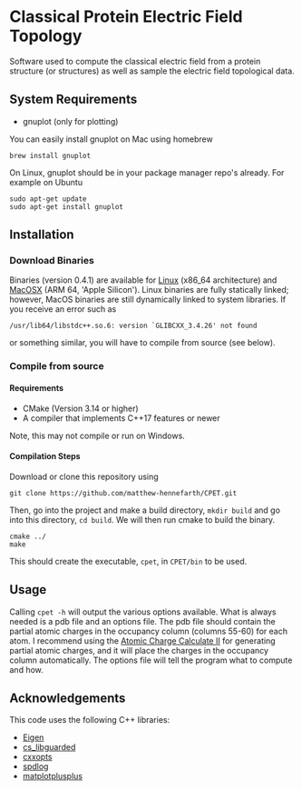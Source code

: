 # Classical Protein Electric Field Topology
Software used to compute the classical electric field from a protein structure (or structures) as well as sample the electric field topological data.

## System Requirements
- gnuplot (only for plotting)

You can easily install gnuplot on Mac using homebrew

    brew install gnuplot

On Linux, gnuplot should be in your package manager repo's already. For example on Ubuntu

    sudo apt-get update
    sudo apt-get install gnuplot

## Installation
### Download Binaries
Binaries (version 0.4.1) are available for [Linux](https://github.com/matthew-hennefarth/CPET/releases/download/v0.4.1/cpet_Linux-x86_64) (x86_64 architecture) and [MacOSX](https://github.com/matthew-hennefarth/CPET/releases/download/v0.4.1/cpet_MacOSX-ARM64) (ARM 64, 'Apple Silicon'). Linux binaries are fully statically linked; however, MacOS binaries are still dynamically linked to system libraries. If you receive an error such as 

    /usr/lib64/libstdc++.so.6: version `GLIBCXX_3.4.26' not found

or something similar, you will have to compile from source (see below).

### Compile from source
#### Requirements
- CMake (Version 3.14 or higher)
- A compiler that implements C++17 features or newer

Note, this may not compile or run on Windows.

#### Compilation Steps
Download or clone this repository using

    git clone https://github.com/matthew-hennefarth/CPET.git
             
Then, go into the project and make a build directory, `mkdir build` and go into this directory, `cd build`. We will then run cmake to build the binary.

    cmake ../
    make

This should create the executable, `cpet`, in `CPET/bin` to be used.

## Usage
Calling `cpet -h` will output the various options available. What is always needed is a pdb file and an options file. The pdb file should contain the partial atomic charges in the occupancy column (columns 55-60) for each atom. I recommend using the [Atomic Charge Calculate II](https://acc2.ncbr.muni.cz/) for generating partial atomic charges, and it will place the charges in the occupancy column automatically. The options file will tell the program what to compute and how.

## Acknowledgements
This code uses the following C++ libraries:
- [Eigen](https://gitlab.com/libeigen/eigen)
- [cs_libguarded](https://github.com/copperspice/cs_libguarded)
- [cxxopts](https://github.com/jarro2783/cxxopts)
- [spdlog](https://github.com/gabime/spdlog)
- [matplotplusplus](https://github.com/alandefreitas/matplotplusplus)
